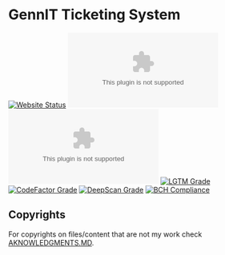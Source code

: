 # GennIT Ticketing System
[![Website Status](https://img.shields.io/website?label=Website%20status&style=flat-square&url=https%3A%2F%2Fmaster.gennerator.com)](https://master.gennerator.com)
[![Chromium HSTS preload](https://img.shields.io/hsts/preload/master.gennerator.com?label=HSTS%20preloaded&style=flat-square)](https://hstspreload.org/?domain=master.gennerator.com)
[![Mozilla HTTP Observatory Grade](https://img.shields.io/mozilla-observatory/grade/master.gennerator.com?label=MozillaObservatory%20grade&publish&style=flat-square)](https://observatory.mozilla.org/analyze/master.gennerator.com)
[![LGTM Grade](https://img.shields.io/lgtm/grade/javascript/github/GenneratorX/GennIT-Ticketing?label=LGTM%20code%20quality%3A%20JS%2FTS&style=flat-square)](https://lgtm.com/projects/g/GenneratorX/GennIT-Ticketing)
[![CodeFactor Grade](https://img.shields.io/codefactor/grade/github/GenneratorX/GennIT-Ticketing?label=CodeFactor%20code%20quality&style=flat-square)](https://www.codefactor.io/repository/github/genneratorx/gennit-ticketing)
[![DeepScan Grade](https://deepscan.io/api/teams/5387/projects/11154/branches/162343/badge/grade.svg)](https://deepscan.io/dashboard#view=project&tid=5387&pid=11154&bid=162343)
[![BCH Compliance](https://bettercodehub.com/edge/badge/GenneratorX/GennIT-Ticketing?branch=master)](https://bettercodehub.com/results/GenneratorX/GennIT-Ticketing)

## Copyrights
For copyrights on files/content that are not my work check [AKNOWLEDGMENTS.MD](https://github.com/GenneratorX/disertatie/blob/master/ACKNOWLEDGMENTS.MD).
